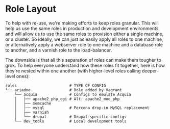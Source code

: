 Role Layout
===========

To help with re-use, we're making efforts to keep roles granular. This
will help us use the same roles in production and development
environments, and will allow us to use the same roles to provision
either a single machine, or a cluster. So ideally, we can just as
easily apply all roles to one machine, or alternatively apply a
webserver role to one machine and a database role to another, and a
varnish role to the load-balancer.

The downside is that all this separation of roles can make them tougher
to grok. To help everyone understand how these roles fit together, here
is how they're nested within one another (with higher-level roles
calling deeper-level ones):

    roles                       # TYPE OF CONFIG
    └── ariadne                 # Role added by Vagrant
        └── acquia              # Configs to emulate Acquia
        │   ├── apache2_php_cgi # Alt: apache2_mod_php
        │   ├── memcache
        │   ├── mysql           # Percona drop-in MySQL replacement
        │   ├── varnish
        │   └── drupal          # Drupal-specific configs
        └── dev_tools           # Local development tools
